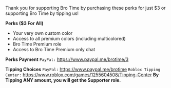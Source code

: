 Thank you for supporting Bro Time by purchasing these perks for just $3 or supporting Bro Time by tipping us!

**Perks ($3 For All)**
- Your very own custom color
- Access to all premium colors (including multicolored)
- Bro Time Premium role
- Access to Bro Time Premium only chat

**Perks Payment**
`PayPal:` <https://www.paypal.me/brotime/3>

**Tipping Choices**
`PayPal:` <https://www.paypal.me/brotime>
`Roblox Tipping Center:` <https://www.roblox.com/games/1255604508/Tipping-Center>
**By Tipping ANY amount, you will get the Supporter role.**

